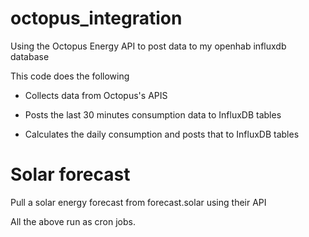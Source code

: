 # octopus_integration
Using the Octopus Energy API to post data to my openhab influxdb database

This code does the following

* Collects data from Octopus's APIS

* Posts the last 30 minutes consumption data to InfluxDB tables

* Calculates the daily consumption and posts that to InfluxDB tables

# Solar forecast

Pull a solar energy forecast from forecast.solar using their API

All the above run as cron jobs. 

